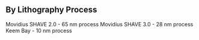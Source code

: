 ## By Lithography Process
Movidius SHAVE 2.0 - 65 nm process
Movidius SHAVE 3.0 - 28 nm process
Keem Bay - 10 nm process

